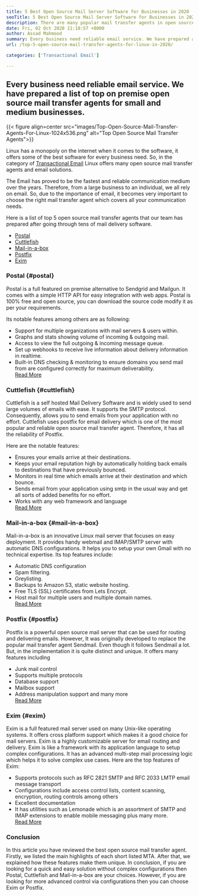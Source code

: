 ```yaml
---
title: 5 Best Open Source Mail Server Software for Businesses in 2020
seoTitle: 5 Best Open Source Mail Server Software for Businesses in 2020
description: There are many popular mail transfer agents in open source world to setup your own email service like Gmail. We have shortlisted top 5 mail servers.
date: Fri, 02 Oct 2020 11:18:57 +0000
author: Assad Mahmood
summary: Every business need reliable email service. We have prepared a list of top on premise open source mail transfer agents for small and medium businesses.
url: /top-5-open-source-mail-transfer-agents-for-linux-in-2020/

categories: ['Transactional Email']

---
```

## Every business need reliable email service. We have prepared a list of top on premise open source mail transfer agents for small and medium businesses.

{{< figure align=center src="images/Top-Open-Source-Mail-Transfer-Agents-For-Linux-1024x536.png" alt="Top Open Source Mail Transfer Agents">}}  

Linux has a monopoly on the internet when it comes to the software, it offers some of the best software for every business need. So, in the category of [Transactional Email][1] Linux offers many open source mail transfer agents and email solutions.

The Email has proved to be the fastest and reliable communication medium over the years. Therefore, from a large business to an individual, we all rely on email. So, due to the importance of email, it becomes very important to choose the right mail transfer agent which covers all your communication needs.

Here is a list of top 5 open source mail transfer agents that our team has prepared after going through tens of mail delivery software.

  * [Postal][2]
  * [Cuttlefish][3]
  * [Mail-in-a-box][4]
  * [Postfix][5]
  * [Exim][6]

### **Postal** {#postal}

Postal is a full featured on premise alternative to Sendgrid and Mailgun. It comes with a simple HTTP API for easy integration with web apps. Postal is 100% free and open source, you can download the source code modify it as per your requirements.

Its notable features among others are as following:

  * Support for multiple organizations with mail servers & users within.
  * Graphs and stats showing volume of incoming & outgoing mail.
  * Access to view the full outgoing & incoming message queue.
  * Set up webhooks to receive live information about delivery information in realtime. 
  * Built-in DNS checking & monitoring to ensure domains you send mail from are configured correctly for maximum deliverability.  
    [Read More][7]

### **Cuttlefish** {#cuttlefish}

Cuttlefish is a self hosted Mail Delivery Software and is widely used to send large volumes of emails with ease. It supports the SMTP protocol. Consequently, allows you to send emails from your application with no effort. Cuttlefish uses postfix for email delivery which is one of the most popular and reliable open source mail transfer agent. Therefore, it has all the reliability of Postfix.

Here are the notable features:

  * Ensures your emails arrive at their destinations.
  * Keeps your email reputation high by automatically holding back emails to destinations that have previously bounced.
  * Monitors in real time which emails arrive at their destination and which bounce.
  * Sends email from your application using smtp in the usual way and get all sorts of added benefits for no effort.
  * Works with any web framework and language  
    [Read More][8]

### **Mail-in-a-box** {#mail-in-a-box}

Mail-in-a-box is an innovative Linux mail server that focuses on easy deployment. It provides handy webmail and IMAP/SMTP server with automatic DNS configurations. It helps you to setup your own Gmail with no technical expertise. Its top features include:

  * Automatic DNS configuration
  * Spam filtering.
  * Greylisting.
  * Backups to Amazon S3, static website hosting.
  * Free TLS (SSL) certificates from Lets Encrypt.
  * Host mail for multiple users and multiple domain names.  
    [Read More][9]

### **Postfix** {#postfix}

Postfix is a powerful open source mail server that can be used for routing and delivering emails. However, It was originally developed to replace the popular mail transfer agent Sendmail. Even though it follows Sendmail a lot. But, in the implementation it is quite distinct and unique. It offers many features including

  * Junk mail control
  * Supports multiple protocols
  * Database support
  * Mailbox support
  * Address manipulation support and many more  
    [Read More][10]

### **Exim** {#exim}

Exim is a full featured mail server used on many Unix-like operating systems. It offers cross platform support which makes it a good choice for mail servers. Exim is a highly customizable server for email routing and delivery. Exim is like a framework with its application language to setup complex configurations. It has an advanced multi-step mail processing logic which helps it to solve complex use cases. Here are the top features of Exim:

  * Supports protocols such as RFC 2821 SMTP and RFC 2033 LMTP email message transport
  * Configurations include access control lists, content scanning, encryption, routing controls among others
  * Excellent documentation
  * It has utilities such as Lemonade which is an assortment of SMTP and IMAP extensions to enable mobile messaging plus many more.  
    [Read More][11]

### Conclusion

In this article you have reviewed the best open source mail transfer agent. Firstly, we listed the main highlights of each short listed MTA. After that, we explained how these features make them unique. In conclusion, if you are looking for a quick and easy solution without complex configurations then Postal, Cuttlefish and Mail-in-a-box are your choices. However, if you are looking for more advanced control via configurations then you can choose Exim or Postfix.

 [1]: https://products.containerize.com/transactional-email
 [2]: #postal
 [3]: #cuttlefish
 [4]: #mail-in-a-box
 [5]: #postfix
 [6]: #exim
 [7]: https://products.containerize.com/transactional-email/postal
 [8]: https://products.containerize.com/transactional-email/cuttlefish
 [9]: https://products.containerize.com/transactional-email/mail-in-a-box
 [10]: https://products.containerize.com/transactional-email/postfix
 [11]: https://products.containerize.com/transactional-email/exim